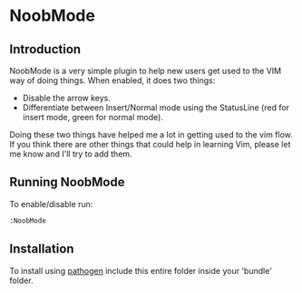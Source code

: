 NoobMode
========

## Introduction

NoobMode is a very simple plugin to help new users get used to the VIM way of doing things. When enabled, it does two things:

* Disable the arrow keys.
* Differentiate between Insert/Normal mode using the StatusLine (red for insert mode, green for normal mode).

Doing these two things have helped me a lot in getting used to the vim flow. If you think there are other things that could help in learning Vim, please let me know and I'll try to add them.

## Running NoobMode

To enable/disable run:

```bash
:NoobMode
```

## Installation

To install using [pathogen](https://github.com/tpope/vim-pathogen) include this entire folder inside your 'bundle' folder.
